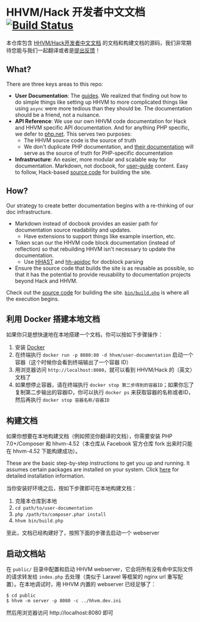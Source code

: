 # HHVM/Hack 开发者中文文档 [![Build Status](https://travis-ci.org/hhvm/user-documentation.svg?branch=master)](https://travis-ci.org/hhvm/user-documentation)

本仓库包含 [HHVM/Hack开发者中文文档](https://github.com/hhvm-cn/user-documentation) 的文档和构建文档的源码，我们非常期待您能与我们一起翻译或者是[提出反馈](https://github.com/hhvm-cn/user-documentation/issues/new)！

## What?

There are three keys areas to this repo:

* **User Documentation**: The [guides](https://github.com/hhvm/user-documentation/tree/master/guides). We realized that finding out how to do simple things like setting up HHVM to more complicated things like using `async` were more tedious than they should be. The documentation should be a friend, not a nuisance.
* **API Reference**: We use our own HHVM code documentation for Hack and HHVM specific API documentation. And for anything PHP specific, we defer to [php.net](http://php.net). This serves two purposes:
    - The HHVM source code is the source of truth
    - We don't duplicate PHP documentation, and [their documentation](http://php.net) will serve as the source of truth for PHP-specific documentation
* **Infrastructure**: An easier, more modular and scalable way for documentation. Markdown, not docbook, for [user-guide](https://github.com/hhvm/user-documentation/tree/master/guides) content. Easy to follow, Hack-based [source code](https://github.com/hhvm/user-documentation/tree/master/src) for building the site.

## How?

Our strategy to create better documentation begins with a re-thinking of our doc infrastructure.

* Markdown instead of docbook provides an easier path for documentation source readability and updates.
    - Have extensions to support things like example insertion, etc.
* Token scan our the HHVM code block documentation (instead of reflection) so that rebuilding HHVM isn't necessary to update the documentation.
  - Use [HHAST](https://github.com/hhvm/hhast) and [hh-apidoc](https://github.com/hhvm/hh-apidoc) for docblock parsing
* Ensure the source code that builds the site is as reusable as possible, so that it has the potential to provide reusability to documentation projects beyond Hack and HHVM.

Check out the [source code](https://github.com/hhvm/user-documentation/tree/master/src) for building the site. [`bin/build.php`](https://github.com/hhvm/user-documentation/blob/master/bin/build.php) is where all the execution begins.

## 利用 Docker 搭建本地文档

如果你只是想快速地在本地搭建一个文档，你可以按如下步骤操作：

1. 安装 [Docker](https://docs.docker.com/engine/installation/)
2. 在终端执行 `docker run -p 8080:80 -d hhvm/user-documentation` 启动一个容器（这个时候你会看到终端输出了一个容器 ID）
3. 用浏览器访问 `http://localhost:8080`，就可以看到 HHVM/Hack 的（英文）文档了
4. 如果想停止容器，请在终端执行 `docker stop 第二步得到的容器ID`；如果你忘了复制第二步输出的容器ID，你可以执行 `docker ps` 来获取容器的名称或者ID，然后再执行 `docker stop 容器名称/容器ID`

## 构建文档

如果你想要在本地构建文档（例如预览你翻译的文档），你需要安装 PHP 7.0+/Composer 和 hhvm-4.52（本仓库从 Facebook 官方仓库 fork 出来时只能在 hhvm-4.52 下能构建成功）。

These are the basic step-by-step instructions to get you up and running. It assumes certain packages are installed on your system. Click [here](installation-detailed.md) for detailed installation information.

当你安装好环境之后，按如下步骤即可在本地构建文档：

1. 克隆本仓库到本地
2. `cd path/to/user-documentation`
3. `php /path/to/composer.phar install`
4. `hhvm bin/build.php`

至此，文档已经构建好了，按照下面的步骤去启动一个 webserver

## 启动文档站

在 `public/` 目录中配置和启动 HHVM webserver，它会将所有没有命中实际文件的请求转发给 `index.php` 去处理（类似于 Laravel 等框架的 nginx url 重写配置）。在本地调试时，用 HHVM 内置的 webserver 已经足够了：

```
$ cd public
$ hhvm -m server -p 8080 -c ../hhvm.dev.ini
```

然后用浏览器访问 http://localhost:8080 即可
